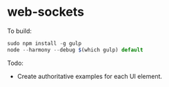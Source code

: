 # web-sockets

To build:

```javascript
sudo npm install -g gulp
node --harmony --debug $(which gulp) default
```

Todo:

 - Create  authoritative examples for each UI element.